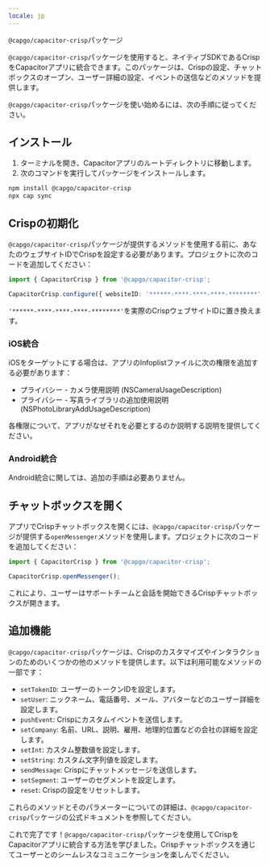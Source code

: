 ```yaml
---
locale: jp
---
```


`@capgo/capacitor-crisp`パッケージ

`@capgo/capacitor-crisp`パッケージを使用すると、ネイティブSDKであるCrispをCapacitorアプリに統合できます。このパッケージは、Crispの設定、チャットボックスのオープン、ユーザー詳細の設定、イベントの送信などのメソッドを提供します。

`@capgo/capacitor-crisp`パッケージを使い始めるには、次の手順に従ってください。

## インストール

1. ターミナルを開き、Capacitorアプリのルートディレクトリに移動します。
2. 次のコマンドを実行してパッケージをインストールします。

```bash
npm install @capgo/capacitor-crisp
npx cap sync
```

## Crispの初期化

`@capgo/capacitor-crisp`パッケージが提供するメソッドを使用する前に、あなたのウェブサイトIDでCrispを設定する必要があります。プロジェクトに次のコードを追加してください：

```typescript
import { CapacitorCrisp } from '@capgo/capacitor-crisp';

CapacitorCrisp.configure({ websiteID: '******-****-****-****-********' });
```

`'******-****-****-****-********'`を実際のCrispウェブサイトIDに置き換えます。

### iOS統合

iOSをターゲットにする場合は、アプリのInfoplistファイルに次の権限を追加する必要があります：

- プライバシー - カメラ使用説明 (NSCameraUsageDescription)
- プライバシー - 写真ライブラリの追加使用説明 (NSPhotoLibraryAddUsageDescription)

各権限について、アプリがなぜそれを必要とするのか説明する説明を提供してください。

### Android統合

Android統合に関しては、追加の手順は必要ありません。

## チャットボックスを開く

アプリでCrispチャットボックスを開くには、`@capgo/capacitor-crisp`パッケージが提供する`openMessenger`メソッドを使用します。プロジェクトに次のコードを追加してください：

```typescript
import { CapacitorCrisp } from '@capgo/capacitor-crisp';

CapacitorCrisp.openMessenger();
```

これにより、ユーザーはサポートチームと会話を開始できるCrispチャットボックスが開きます。

## 追加機能

`@capgo/capacitor-crisp`パッケージは、Crispのカスタマイズやインタラクションのためのいくつかの他のメソッドを提供します。以下は利用可能なメソッドの一部です：

- `setTokenID`: ユーザーのトークンIDを設定します。
- `setUser`: ニックネーム、電話番号、メール、アバターなどのユーザー詳細を設定します。
- `pushEvent`: Crispにカスタムイベントを送信します。
- `setCompany`: 名前、URL、説明、雇用、地理的位置などの会社の詳細を設定します。
- `setInt`: カスタム整数値を設定します。
- `setString`: カスタム文字列値を設定します。
- `sendMessage`: Crispにチャットメッセージを送信します。
- `setSegment`: ユーザーのセグメントを設定します。
- `reset`: Crispの設定をリセットします。

これらのメソッドとそのパラメーターについての詳細は、`@capgo/capacitor-crisp`パッケージの公式ドキュメントを参照してください。

これで完了です！`@capgo/capacitor-crisp`パッケージを使用してCrispをCapacitorアプリに統合する方法を学びました。Crispチャットボックスを通じてユーザーとのシームレスなコミュニケーションを楽しんでください。